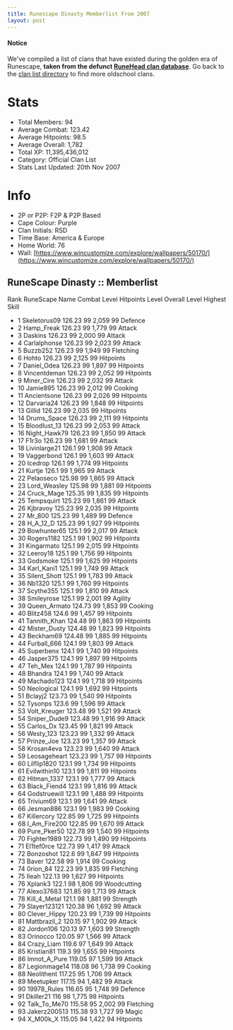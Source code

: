 ```yaml
---
title: Runescape Dinasty Memberlist From 2007
layout: post
---
```


#### Notice
We've compiled a list of clans that have existed during the golden era of Runescape, **taken from the defunct [RuneHead clan database](https://web.archive.org/web/20070108040636/http://runehead.com/)**. Go back to the [clan list directory](https://www.runescapehall.net/runescapeclans) to find more oldschool clans.

# Stats
- Total Members: 94
- Average Combat: 123.42
- Average Hitpoints: 98.5
- Average Overall: 1,782
- Total XP: 11,395,436,012
- Category: Official Clan List
- Stats Last Updated: 20th Nov 2007


# Info
- 2P or P2P: F2P & P2P Based
- Cape Colour: Purple
- Clan Initials: RSD
- Time Base: America & Europe
- Home World: 76
- Wall: [https://www.wincustomize.com/explore/wallpapers/50170/](https://www.wincustomize.com/explore/wallpapers/50170/)

## RuneScape Dinasty :: Memberlist
Rank 	RuneScape Name 	Combat Level 	Hitpoints Level 	Overall Level 	Highest Skill
- 1 	Skeletorus09 	126.23 	99 	2,059 	99 Defence	
- 2 	Hamp_Freak 	126.23 	99 	1,779 	99 Attack	
- 3 	Daskins 	126.23 	99 	2,000 	99 Attack	
- 4 	Carlalphonse 	126.23 	99 	2,023 	99 Attack	
- 5 	Buzzb252 	126.23 	99 	1,949 	99 Fletching	
- 6 	Hohto 	126.23 	99 	2,125 	99 Hitpoints	
- 7 	Daniel_Odea 	126.23 	99 	1,897 	99 Hitpoints	
- 8 	Vincentdeman 	126.23 	99 	2,052 	99 Hitpoints	
- 9 	Miner_Cire 	126.23 	99 	2,032 	99 Attack	
- 10 	Jamie895 	126.23 	99 	2,012 	99 Cooking	
- 11 	Ancientsone 	126.23 	99 	2,026 	99 Hitpoints	
- 12 	Darvaria24 	126.23 	99 	1,848 	99 Hitpoints	
- 13 	Gillid 	126.23 	99 	2,035 	99 Hitpoints	
- 14 	Drums_Space 	126.23 	99 	2,111 	99 Hitpoints	
- 15 	Bloodlust_13 	126.23 	99 	2,053 	99 Attack	
- 16 	Night_Hawk79 	126.23 	99 	1,850 	99 Attack	
- 17 	F1r3o 	126.23 	99 	1,681 	99 Attack	
- 18 	Livinlarge21 	126.1 	99 	1,908 	99 Attack	
- 19 	Vaggerbond 	126.1 	99 	1,603 	99 Attack	
- 20 	Icedrop 	126.1 	99 	1,774 	99 Hitpoints	
- 21 	Kurtje 	126.1 	99 	1,965 	99 Attack	
- 22 	Pelaoseco 	125.98 	99 	1,865 	99 Attack	
- 23 	Lord_Weasley 	125.98 	99 	1,881 	99 Hitpoints	
- 24 	Cruck_Mage 	125.35 	99 	1,835 	99 Hitpoints	
- 25 	Tempsquirt 	125.23 	99 	1,861 	99 Attack	
- 26 	Kjbravoy 	125.23 	99 	2,035 	99 Hitpoints	
- 27 	Mr_800 	125.23 	99 	1,489 	99 Defence	
- 28 	H_A_12_D 	125.23 	99 	1,927 	99 Hitpoints	
- 29 	Bowhunter65 	125.1 	99 	2,017 	99 Attack	
- 30 	Rogers1182 	125.1 	99 	1,902 	99 Hitpoints	
- 31 	Kingarmato 	125.1 	99 	2,015 	99 Hitpoints	
- 32 	Leeroy18 	125.1 	99 	1,756 	99 Hitpoints	
- 33 	Godsmoke 	125.1 	99 	1,625 	99 Hitpoints	
- 34 	Karl_Kani1 	125.1 	99 	1,749 	99 Attack	
- 35 	Silent_Shott 	125.1 	99 	1,783 	99 Attack	
- 36 	Nb1320 	125.1 	99 	1,760 	99 Hitpoints	
- 37 	Scythe355 	125.1 	99 	1,810 	99 Attack	
- 38 	Smileyrose 	125.1 	99 	2,001 	99 Agility	
- 39 	Queen_Armato 	124.73 	99 	1,853 	99 Cooking	
- 40 	Blitz458 	124.6 	99 	1,457 	99 Hitpoints	
- 41 	Tannith_Khan 	124.48 	99 	1,863 	99 Hitpoints	
- 42 	Mister_Dusty 	124.48 	99 	1,823 	99 Hitpoints	
- 43 	Beckham69 	124.48 	99 	1,885 	99 Hitpoints	
- 44 	Furball_666 	124.1 	99 	1,803 	99 Attack	
- 45 	Superbenx 	124.1 	99 	1,740 	99 Hitpoints	
- 46 	Jasper375 	124.1 	99 	1,897 	99 Hitpoints	
- 47 	Teh_Mex 	124.1 	99 	1,787 	99 Hitpoints	
- 48 	Bhandra 	124.1 	99 	1,740 	99 Attack	
- 49 	Machado123 	124.1 	99 	1,718 	99 Hitpoints	
- 50 	Neological 	124.1 	99 	1,692 	99 Hitpoints	
- 51 	Bclayj2 	123.73 	99 	1,540 	99 Hitpoints	
- 52 	Tysonps 	123.6 	99 	1,596 	99 Attack	
- 53 	Volt_Kreuger 	123.48 	99 	1,521 	99 Attack	
- 54 	Sniper_Dude9 	123.48 	99 	1,916 	99 Attack	
- 55 	Carlos_Dx 	123.45 	99 	1,821 	99 Attack	
- 56 	Westy_123 	123.23 	99 	1,332 	99 Attack	
- 57 	Prinze_Joe 	123.23 	99 	1,357 	99 Attack	
- 58 	Krosan4eva 	123.23 	99 	1,640 	99 Attack	
- 59 	Leosageheart 	123.23 	99 	1,757 	99 Hitpoints	
- 60 	Lilflip1820 	123.1 	99 	1,734 	99 Hitpoints	
- 61 	Evilwithin10 	123.1 	99 	1,811 	99 Hitpoints	
- 62 	Hitman_1337 	123.1 	99 	1,777 	99 Attack	
- 63 	Black_Fiend4 	123.1 	99 	1,816 	99 Attack	
- 64 	Godstruewill 	123.1 	99 	1,488 	99 Hitpoints	
- 65 	Trivium69 	123.1 	99 	1,641 	99 Attack	
- 66 	Jesman886 	123.1 	99 	1,983 	99 Cooking	
- 67 	Killercory 	122.85 	99 	1,725 	99 Hitpoints	
- 68 	I_Am_Fire200 	122.85 	99 	1,670 	99 Attack	
- 69 	Pure_Pker50 	122.78 	99 	1,540 	99 Hitpoints	
- 70 	Fighter1989 	122.73 	99 	1,490 	99 Hitpoints	
- 71 	El1tef0rce 	122.73 	99 	1,417 	99 Attack	
- 72 	Bonzoshot 	122.6 	99 	1,847 	99 Hitpoints	
- 73 	Baver 	122.58 	99 	1,914 	99 Cooking	
- 74 	0rion_84 	122.23 	99 	1,835 	99 Fletching	
- 75 	Ileah 	122.13 	99 	1,627 	99 Hitpoints	
- 76 	Xplank3 	122.1 	98 	1,806 	99 Woodcutting	
- 77 	Alexo37683 	121.85 	99 	1,713 	99 Attack	
- 78 	Kill_4_Metal 	121.1 	98 	1,881 	99 Strength	
- 79 	Slayer123121 	120.38 	96 	1,692 	99 Attack	
- 80 	Clever_Hippy 	120.23 	99 	1,739 	99 Hitpoints
- 81 	Mattbrazil_2 	120.15 	97 	1,902 	99 Attack	
- 82 	Jordon106 	120.13 	97 	1,603 	99 Strength	
- 83 	Orinocco 	120.05 	97 	1,566 	99 Attack	
- 84 	Crazy_Liam 	119.6 	97 	1,649 	99 Attack	
- 85 	Kristian81 	119.3 	99 	1,655 	99 Hitpoints	
- 86 	Imnot_A_Pure 	119.05 	97 	1,599 	99 Attack	
- 87 	Legionmage14 	118.08 	96 	1,738 	99 Cooking	
- 88 	Neolithent 	117.25 	95 	1,706 	99 Attack	
- 89 	Meetupker 	117.15 	94 	1,482 	99 Attack	
- 90 	19978_Rules 	116.65 	95 	1,748 	99 Defence	
- 91 	Dkiller21 	116 	98 	1,775 	98 Hitpoints	
- 92 	Talk_To_Me70 	115.58 	95 	2,002 	99 Fletching	
- 93 	Jakerz200513 	115.38 	93 	1,727 	99 Magic	
- 94 	X_M00k_X 	115.05 	94 	1,422 	94 Hitpoints
